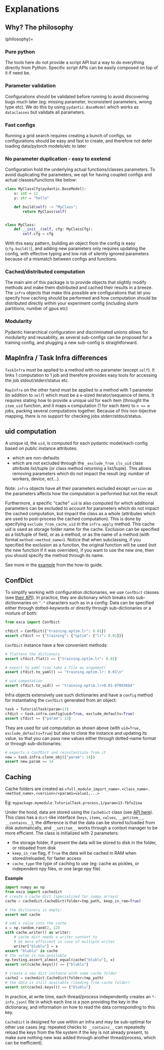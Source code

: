 # Explanations

## Why? The philosophy
(philosophy)=

### Pure python
The tools here do not provide a script API but a way to do everything directly from Python. Specific script APIs can be easily composed on top of it if need be.

### Parameter validation
Configurations should be validated before running to avoid discovering bugs much later (eg: missing parameter, inconsistent parameters, wrong type etc). We do this by using `pydantic.BaseModel` which works as `dataclasses` but validate all parameters.

### Fast configs
Running a grid search requires creating a bunch of configs, so configurations should be easy and fast to create, and therefore not defer loading data/pytorch models/etc to later

### No parameter duplication - easy to exetend
Configuration hold the underlying actual functions/classes parameters. To avoid duplicating the parameters, we opt for having coupled configs and actual classes/functions like below:

```python
class MyClassCfg(pydantic.BaseModel):
    x: int = 12
    y: str = "hello"

    def build(self) -> "MyClass":
        return MyClass(self)


class MyClass:
    def __init__(self, cfg: MyClassCfg):
        self.cfg = cfg
```
With this easy pattern, building an object from the config is easy (`cfg.build()`), and adding new parameters only requires updating the config, with effective typing and low risk of silently ignored parameters because of a mismatch between configs and functions.

### Cached/distributed computation
The main aim of this package is to provide objects that slightly modify methods and make them 
distributed and cached their results in a breeze. The `infra` objects that make this possible
are configurations that let you specify how caching should be performed and 
how computation should be distributed directly within your experiment config 
(including slurm partitions, number of gpus etc)

### Modularity

Pydantic hierarchical configuration and discriminated unions allows for modularity and reusability, as several sub-configs can be proposed for a training config, and plugging a new sub-config is straightforward.

## MapInfra / Task Infra differences

`TaskInfra` must be applied to a method with no parameter (except `self`). It links 1 computation to 1 job and therefore provides easy tools for accessing the job stdout/stderr/status etc.

`MapInfra` on the other hand must be applied to a method with 1 parameter (in addition to `self`) which must be a `m`-sized iterator/sequence of items. It requires stating how to provide a unique uid for each item (throught the `item_uid` function, and it maps `m` computation (1 for each item) to `n <= m` jobs, packing several computations together. Because of this non-bijective mapping, there is no support for checking jobs stderr/stdout/status.


## uid computation

A unique id, the `uid`, is computed for each pydantic model/each config based on public instance attributes:
- which are non-defaults
- which are not excluded through the `_exclude_from_cls_uid` class attribute list/tuple 
  (or class method returning a list/tuple). This allows removing parameters which do not impact 
  the result (eg: number of workers, device, ect...). 

*Note*: `infra` objects have all their parameters excluded except `version` as the parameters affects how the computation
is performed but not the result

Furthermore, a specific "cache" `uid` is also computed for which additional parameters can be excluded to account for 
parameters which do not impact the cached computation, but impact the class as a whole (attributes which are used 
to post-process the cached computation). This is done by specifying `exclude_from_cache_uid` in the 
`infra.apply` method. This cache uid is used as storage folder name for the cache.
Exclusion can be specified as a list/tuple of field, or as a method, or as the name of a method 
(with format `method:<method_name>`). Notice that when subclassing, if you specified the exclusion
as a function, the original function will be used (not the new function if it was overriden), 
if you want to use the new one, then you should specify the method through its name.

See more in the [example](howto-efficient-caching) from the how-to guide.


## ConfDict
To simplify working with configuration dictionaries, we use `ConfDict` classes (see [their API](exca.confdict.ConfDict)).
In practice, they are dictionary which breaks into sub-dictionnaries on `"."` characters
such as in a config. Data can be specified either through dotted-keywords or directly through sub-dictionaries
or a mixture of both:

```python
from exca import ConfDict

cfdict = ConfDict({"training.optim.lr": 0.01})
assert cfdict == {"training": {"optim": {"lr": 0.01}}}
```

`ConfDict` instance have a few convenient methods:
```python continuation
# flattens the dictionary
assert cfdict.flat() == {"training.optim.lr": 0.01}

# export to yaml (can take a file as argument)
assert cfdict.to_yaml() == "training.optim.lr: 0.01\n"

# uid computation
assert cfdict.to_uid() == "training.optim.lr=0.01-0f8936b4"
```

Infra objects extensively use such dictionaries and have a `config` method for instantiating the `ConfDict` generated from an object:
```python
task = TutorialTask(param=13)
cfdict = task.infra.config(uid=True, exclude_defaults=True)
assert cfdict == {"param": 13}
```

They are used for uid computation as shown above (with `uid=True, exclude_defaults=True`) but also to clone the instance
and updating its value, so that you can pass new values either through dotted-name format or through sub-dictionaries:
```python continuation
# exports a ConfDict and reinstantiate from it
new = task.infra.clone_obj({"param": 14})
assert new.param == 14
```




## Caching
Cache folders are created as `<full_module_import_name>.<class_name>.<method_name>,<version>/<param1=value1,...>`

Eg: `mypackage.mymodule.TutorialTask.process,1/param=13-fbfu2iow`

Under the hood, data are stored using the `CacheDict` class (see [API here](exca.cachedict.CacheDict)).
This class has a `dict`-like interface (`keys`, `items`, `values`, `__getitem__`, `__contains__`), the difference is that the data can be stored to/loaded from disk automatically,  and `__setitem__` works through a context manager to be more efficient.
The class is initialized with 2 parameters:
- the storage folder, if present the data will be stored to disk in the folder, or reloaded from disk
- `keep_in_ram` flag, if `True` the data will be cached in RAM when stored/reloaded, for faster access
- `cache_type` the type of caching to use (eg: cache as pickles, or independent npy files, or one large npy file)


**Example**
```python fixture:tmp_path
import numpy as np
from exca import cachedict
# create a cache dict (specialized for numpy arrays)
cache = cachedict.CacheDict(folder=tmp_path, keep_in_ram=True)

# the dictionary is empty:
assert not cache

# add a value into the cache
x = np.random.rand(2, 12)
with cache.writer() as writer:
    # cache dict needs a writer context to 
    # be more efficient in case of multiple writes 
    writer["blublu"] = x
assert "blublu" in cache
# the value is now available
np.testing.assert_almost_equal(cache["blublu"], x)
assert set(cache.keys()) == {"blublu"}

# create a new dict instance with same cache folder
cache2 = cachedict.CacheDict(folder=tmp_path)
# the data is still available (loading from cache folder)
assert set(cache2.keys()) == {"blublu"}
```

In practice, at write time, each thread/process independently creates an `*-info.jsonl` file in which each line is a json providing the key in the dictionaray, and information on how to read the data corresponding to this key.

`CacheDict` is designed for use within an infra and may be sub-optimal for other use cases (eg: repeated checks to `__contains__` can repeatedly reload the keys from the file system if the key is not already present, to make sure nothing new was added through another thread/process, which can be inefficient).

